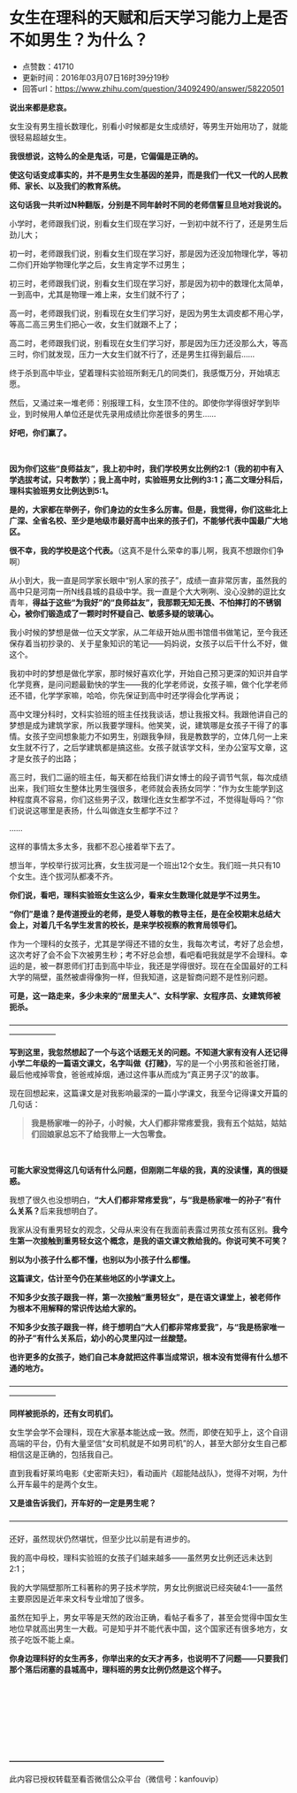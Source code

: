 # 女生在理科的天赋和后天学习能力上是否不如男生？为什么？
- 点赞数：41710
- 更新时间：2016年03月07日16时39分19秒
- 回答url：https://www.zhihu.com/question/34092490/answer/58220501
<body>
 <p data-pid="EbwaVbLo"><b>说出来都是悲哀。 </b></p>
 <p data-pid="dPzPAAq8">女生没有男生擅长数理化，别看小时候都是女生成绩好，等男生开始用功了，就能很轻易超越女生。</p>
 <p data-pid="uvwZgiQY"><b>我很想说，这特么的全是鬼话，可是，它偏偏是正确的。</b></p>
 <p data-pid="shVulOyz"><b>使这句话变成事实的，并不是男生女生基因的差异，而是我们一代又一代的人民教师、家长、以及我们的教育系统。</b></p>
 <p data-pid="aSthiTkm"><b>这句话我一共听过N种翻版，分别是不同年龄时不同的老师信誓旦旦地对我说的。</b></p>
 <p data-pid="PL-957Kh">小学时，老师跟我们说，别看女生们现在学习好，一到初中就不行了，还是男生后劲儿大；</p>
 <p data-pid="TBhjwqkP">初一时，老师跟我们说，别看女生们现在学习好，那是因为还没加物理化学，等初二你们开始学物理化学之后，女生肯定学不过男生；</p>
 <p data-pid="rWua06wA">初三时，老师跟我们说，别看女生们现在学习好，那是因为初中的数理化太简单，一到高中，尤其是物理一难上来，女生们就不行了；</p>
 <p data-pid="RM683ZtH">高一时，老师跟我们说，别看现在女生们学习好，是因为男生太调皮都不用心学，等高二高三男生们把心一收，女生们就跟不上了；</p>
 <p data-pid="opDJQrFq">高二时，老师跟我们说，别看现在女生们学习好，那是因为压力还没那么大，等高三时，你们就发现，压力一大女生们就不行了，还是男生扛得到最后……</p>
 <p data-pid="pkQGgyTt">终于杀到高中毕业，望着理科实验班所剩无几的同类们，我感慨万分，开始填志愿。</p>
 <p data-pid="48GHag6k">然后，又涌过来一堆老师：别报理工科，女生顶不住的。即使你学得很好学到毕业，到时候用人单位还是优先录用成绩比你差很多的男生……</p>
 <p data-pid="T3swa01c"><b>好吧，你们赢了。</b></p>
 <br>
 <p data-pid="fgRhkgZa"><b>因为你们这些“良师益友”，我上初中时，我们学校男女比例约2:1（我的初中有入学选拔考试，只考数学）；我上高中时，实验班男女比例约3:1；高二文理分科后，理科实验班男女比例达到5:1。<br></b></p>
 <p data-pid="yECiCHIn"><b>是的，大家都在举例子，你们身边的女生多么厉害。但是，我觉得，你们这些北上广深、全省名校、至少是地级市最好高中出来的孩子们，不能够代表中国最广大地区。<br></b></p>
 <p data-pid="gMEDSs-w"><b>很不幸，我的学校是这个代表。</b>（这真不是什么荣幸的事儿啊，我真不想跟你们争啊）</p>
 <p data-pid="qL_2k6On">从小到大，我一直是同学家长眼中“别人家的孩子”，成绩一直非常厉害，虽然我的高中只是河南一所N线县城的县级中学。我一直是个大大咧咧、没心没肺的逗比女青年，<b>得益于这些“为我好”的“良师益友”，我那颗无知无畏、不怕摔打的不锈钢心，被你们锻造成了一颗时时怀疑自己、敏感多疑的玻璃心。</b></p>
 <p data-pid="mMvDd59F">我小时候的梦想是做一位天文学家，从二年级开始从图书馆借书做笔记，至今我还保存着当初抄录的、关于星象知识的笔记——妈妈说，女孩子以后干什么不好，做这个。</p>
 <p data-pid="KPk81QFo">我初中时的梦想是做化学家，那时候好喜欢化学，开始自己预习更深的知识并自学化学竞赛，是问问题最勤快的学生——我的化学老师说，女孩子嘛，做个化学老师还不错，化学学家嘛，哈哈，你先保证到高中时还学得会化学再说；</p>
 <p data-pid="hhk0Mg64">高中文理分科时，文科实验班的班主任找我谈话，想让我报文科。我跟他讲自己的梦想是成为建筑学家，所以我要学理科。他笑笑，说，建筑哪是女孩子干得了的事情。女孩子空间想象能力不如男生，别跟我争辩，我是教数学的，立体几何一上来女生就不行了，之后学建筑都是搞这些。女孩子就该学文科，坐办公室写文章，这才是女孩子的出路；</p>
 <p data-pid="x5U_PKRH">高三时，我们二逼的班主任，每天都在给我们讲女博士的段子调节气氛，每次成绩出来，我们班女生整体比男生强很多，老师就会表扬女同学：“作为女生能学到这种程度真不容易，你们这些男子汉，数理化连女生都学不过，不觉得耻辱吗？”你们说说这哪里是表扬，什么叫做连女生都学不过？</p>
 <p data-pid="vf9HOByG">……</p>
 <p data-pid="6Y37sdvn">这样的事情太多太多，我都不忍心接着举下去了。</p>
 <p data-pid="mF48fqK1">想当年，学校举行拔河比赛，女生拔河是一个班出12个女生。我们班一共只有10个女生。连个拔河队都凑不齐。</p>
 <p data-pid="uCk44bVo"><b>你们说，看吧，理科实验班女生这么少，看来女生数理化就是学不过男生。</b></p>
 <p data-pid="1J1nY3t1"><b>“你们”是谁？是传道授业的老师，是受人尊敬的教导主任，是在全校期末总结大会上，对着几千名学生发言的校长，是来学校视察的教育局领导们。</b></p>
 <p data-pid="QIEOXtDC">作为一个理科的女孩子，尤其是学得还不错的女生，我每次考试，考好了总会想，这次考好了会不会下次被男生秒；考不好总会想，看吧看吧我就是学不会理科。幸运的是，被一群恩师们打击到高中毕业，我还是学得很好。现在在全国最好的工科大学的隔壁，虽然被虐得像狗一样，但我知道，这是智商问题不是性别问题。</p>
 <p data-pid="1-mCUtxe"><b>可是，这一路走来，多少未来的“居里夫人”、女科学家、女程序员、女建筑师被扼杀。</b></p>
 <p data-pid="KPXil61o">——————————————————————————————————————————</p>
 <p data-pid="RGCV6BH7"><b>写到这里，我忽然想起了一个与这个话题无关的问题。不知道大家有没有人还记得小学二年级的一篇语文课文，名字叫做《打赌》</b>，写的是一个小男孩和爸爸打赌，最后他戒掉零食，爸爸戒掉烟，通过这件事从而成为“真正男子汉”的故事。</p>
 <p data-pid="o8chwzmP">现在回想起来，这篇课文是对我影响最深的一篇小学课文，我至今记得课文开篇的几句话：</p>
 <blockquote data-pid="zTN7XH4s">
  <b>我是杨家唯一的孙子，小时候，大人们都非常疼爱我，我有五个姑姑，姑姑们回娘家总忘不了给我带上一大包零食。</b>
 </blockquote>
 <br>
 <p data-pid="6da3u75p"><b>可能大家没觉得这几句话有什么问题，但刚刚二年级的我，真的没读懂，真的很疑惑。<br></b></p>
 <p data-pid="C1o33R2c">我想了很久也没想明白，<b>“大人们都非常疼爱我”，与“我是杨家唯一的孙子”有什么关系？</b>后来我想明白了。</p>
 <p data-pid="YR4dzo1B">我家从没有重男轻女的观念，父母从来没有在我面前表露过男孩女孩有区别。<b>我今生第一次接触到重男轻女这个概念，是我的语文课文教给我的。你说可笑不可笑？</b></p>
 <p data-pid="mvRsKnjZ"><b>别以为小孩子什么都不懂，也别以为小孩子什么都懂。</b></p>
 <p data-pid="ShA9kv6_"><b>这篇课文，估计至今仍在某些地区的小学课文上。</b></p>
 <p data-pid="_wn4IXNe"><b>不知多少女孩子跟我一样，第一次接触“重男轻女”，是在语文课堂上，被老师作为根本不用解释的常识传达给大家的。</b></p>
 <p data-pid="eTNjL3MF"><b>不知多少女孩子跟我一样，终于想明白</b><b>“大人们都非常疼爱我”，与“我是杨家唯一的孙子”有什么关系后，幼小的心灵里闪过一丝酸楚。</b></p>
 <p data-pid="uATSkxf3"><b>也许更多的女孩子，她们自己本身就把这件事当成常识，根本没有觉得有什么想不通的地方。</b></p>
 <p data-pid="sYxpqtkP">——————————————————————————————————————————</p>
 <p data-pid="oemSdVg0"><b>同样被扼杀的，还有女司机们。</b></p>
 <p data-pid="XvYZ2280">女生学会学不会理科，现在大家基本能达成一致。然而，即使在知乎上，这个自诩高端的平台，仍有大量坚信“女司机就是不如男司机”的人，甚至大部分女生自己都相信这是正确的，包括我自己。</p>
 <p data-pid="PsBA5_yM">直到我看好莱坞电影《史密斯夫妇》，看动画片《超能陆战队》，觉得不对啊，为什么开车最牛的是两个女生。</p>
 <p data-pid="jAuUgiAc"><b>又是谁告诉我们，开车好的一定是男生呢？</b></p>
 <p data-pid="OcJFTCUR">————————————————————————————————————</p>
 <p data-pid="0aIvEvDP">还好，虽然现状仍然堪忧，但至少比以前是有进步的。</p>
 <p data-pid="nYsnb7SY">我的高中母校，理科实验班的女孩子们越来越多——虽然男女比例还远未达到2:1；</p>
 <p data-pid="FBT8mwi2">我的大学隔壁那所工科著称的男子技术学院，男女比例据说已经突破4:1——虽然主要原因是近年来文科专业增加了很多。</p>
 <p data-pid="F9RqE7kF">虽然在知乎上，男女平等是天然的政治正确，看帖子看多了，甚至会觉得中国女生地位早就高出男生一大截。可是知乎并不能代表中国，这个国家还有很多地方，女孩子吃饭不能上桌。</p>
 <p data-pid="tFpkZfpT"><b>你身边理科好的女生再多，你举出来的女天才再多，也说明不了问题——只要我们那个落后闭塞的县城高中，理科班的男女比例仍然是这个样子。</b></p>
 <br>
 <br>
 <br>
 <br>
 <br>
 <br>
 <br>
 <p data-pid="MT49XVlj"><b>————————————————————</b></p>
 <p data-pid="VDqdjaQs">此内容已授权转载至看否微信公众平台（微信号：kanfouvip）</p>
</body>
